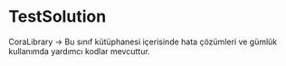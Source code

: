 # TestSolution

CoraLibrary -> Bu sınıf kütüphanesi içerisinde hata çözümleri ve gümlük kullanımda yardımcı kodlar mevcuttur. 
